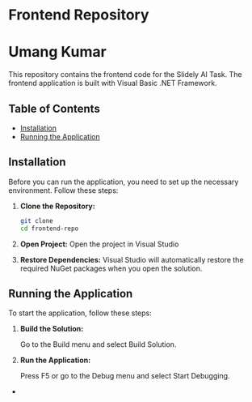 # Frontend Repository

# Umang Kumar


This repository contains the frontend code for the Slidely AI Task. The frontend application is built with Visual Basic .NET Framework.

## Table of Contents
- [Installation](#installation)
- [Running the Application](#running-the-application)

## Installation

Before you can run the application, you need to set up the necessary environment. Follow these steps:

1. **Clone the Repository:**
   ```bash
   git clone 
   cd frontend-repo

2. **Open Project:**
    Open the project in Visual Studio

3. **Restore Dependencies:**
    Visual Studio will automatically restore the required NuGet packages when you open the solution.

## Running the Application

To start the application, follow these steps:

1. **Build the Solution:**

    Go to the Build menu and select Build Solution.

2. **Run the Application:**

    Press F5 or go to the Debug menu and select Start Debugging.

*

